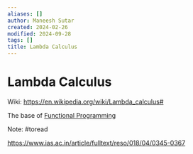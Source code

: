 ```yaml
---
aliases: []
author: Maneesh Sutar
created: 2024-02-26
modified: 2024-09-28
tags: []
title: Lambda Calculus
---
```


# Lambda Calculus

Wiki: <https://en.wikipedia.org/wiki/Lambda_calculus#>

The base of [Functional Programming](functional_programming.md)

Note: #toread

<https://www.ias.ac.in/article/fulltext/reso/018/04/0345-0367>
